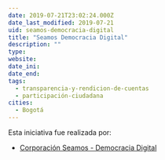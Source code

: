 ```yaml
---
date: 2019-07-21T23:02:24.000Z
date_last_modified: 2019-07-21
uid: seamos-democracia-digital
title: "Seamos Democracia Digital"
description: ""
type: 
website: 
date_ini: 
date_end: 
tags:
  - transparencia-y-rendicion-de-cuentas
  - participación-ciudadana
cities: 
  - Bogotá
---
```


Esta iniciativa fue realizada por:

- [Corporación Seamos - Democracia Digital](/i/corporacion-seamos-democracia-digital.html)
